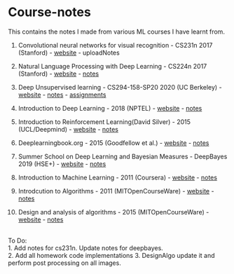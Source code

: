 # Course-notes
This contains the notes I made from various ML courses I have learnt from. 

1. Convolutional neural networks for visual recognition - CS231n 2017 (Stanford) - <a href='http://cs231n.stanford.edu/'>website</a> - uploadNotes
2. Natural Language Processing with Deep Learning - CS224n 2017 (Stanford) - <a href='http://web.stanford.edu/class/cs224n/'>website</a> - [notes](nlp.pdf)

3. Deep Unsupervised learning - CS294-158-SP20 2020 (UC Berkeley) - <a href='https://sites.google.com/view/berkeley-cs294-158-sp20/home'>website</a> - [notes](dusl.pdf) - [assignments](DUSL-assignments/)
4. Introduction to Deep Learning - 2018 (NPTEL) - <a href='https://nptel.ac.in/courses/106/106/106106184/'>website</a> - [notes](dl.pdf)
5. Introduction to Reinforcement Learning(David Silver) - 2015 (UCL/Deepmind) - <a href=https://www.davidsilver.uk/teaching/>website</a> - [notes](rl.pdf)

6. Deeplearningbook.org - 2015 (Goodfellow et al.) - <a href=https://www.deeplearningbook.org>website</a> - [notes](igf.pdf)
7. Summer School on Deep Learning and Bayesian Measures - DeepBayes 2019 (HSE+) - <a href=https://deepbayes.ru/2019/#materials/>website</a> - [notes](deepbayes.pdf)
8. Introduction to Machine Learning - 2011 (Coursera) - <a href=https://www.coursera.org/learn/machine-learning/>website</a> - [notes](intro.pdf)
9. Introdcution to Algorithms - 2011 (MITOpenCourseWare) - <a href=https://ocw.mit.edu/courses/electrical-engineering-and-computer-science/6-006-introduction-to-algorithms-fall-2011/>website</a> - [notes](introAlgo.pdf)
10. Design and analysis of algorithms - 2015 (MITOpenCourseWare) - <a href=https://ocw.mit.edu/courses/electrical-engineering-and-computer-science/6-046j-design-and-analysis-of-algorithms-spring-2015//>website</a> - [notes](designAlgo.pdf)

<br>
To Do:<br>
1. Add notes for cs231n. Update notes for deepbayes.<br>
2. Add all homework code implementations
3. DesignAlgo update it and perform post processing on all images. 
